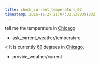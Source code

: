 ```yaml
---
title: check_current_temperature_02
timestamp: 2016-11-25T21:07:32.838839183Z
---
```


tell me the temperature in [Chicago](city)
* ask_current_weather/temperature

< It is currently [60](temperature) degrees in [Chicago](city).
* provide_weather/current
